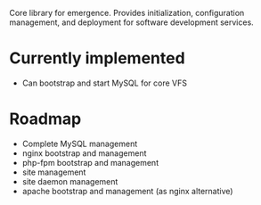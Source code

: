 Core library for emergence. Provides initialization, configuration management, and deployment for software development services.

# Currently implemented
* Can bootstrap and start MySQL for core VFS

# Roadmap
* Complete MySQL management
* nginx bootstrap and management
* php-fpm bootstrap and management
* site management
* site daemon management
* apache bootstrap and management (as nginx alternative)